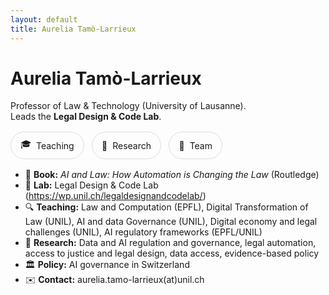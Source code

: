 ```yaml
---
layout: default
title: Aurelia Tamò-Larrieux
---
```


# Aurelia Tamò-Larrieux

Professor of Law & Technology (University of Lausanne).  
Leads the **Legal Design & Code Lab**. 

<div class="pillbar">
   <a class="pill" href="https://wp.unil.ch/legaldesignandcodelab/teaching/" target="_blank" rel="noopener">
    <span>🎓</span><span>Teaching</span>
  </a>
  <a class="pill" href="https://scholar.google.com/citations?user=3dqp8fMAAAAJ&hl=en" target="_blank" rel="noopener">
    <span>🔬</span><span>Research</span>
  </a>
  <a class="pill" href="https://wp.unil.ch/legaldesignandcodelab/members/" target="_blank" rel="noopener">
    <span>👥</span><span>Team</span>
  </a>
</div>

<style>
.pillbar { display:flex; gap:.75rem; flex-wrap:wrap; margin:1rem 0; }
.pill { display:inline-flex; align-items:center; gap:.5rem;
        padding:.55rem .95rem; border:1px solid #ddd; border-radius:999px;
        text-decoration:none; }
.pill:hover { box-shadow:0 2px 8px rgba(0,0,0,.08); }
</style>


- 📘 **Book:** *AI and Law: How Automation is Changing the Law* (Routledge)  
- 🧪 **Lab:** Legal Design & Code Lab (https://wp.unil.ch/legaldesignandcodelab/)  
- 🔍 **Teaching:** Law and Computation (EPFL), Digital Transformation of Law (UNIL), AI and data Governance (UNIL), Digital economy and legal challenges (UNIL), AI regulatory frameworks (EPFL/UNIL) 
- 🧭 **Research:** Data and AI regulation and governance, legal automation, access to justice and legal design, data access, evidence-based policy  
- 🏛️ **Policy:** AI governance in Switzerland  
- ✉️ **Contact:** aurelia.tamo-larrieux(at)unil.ch
